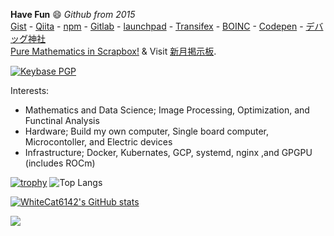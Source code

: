 <!--
**WhiteCat6142/WhiteCat6142** is a ✨ _special_ ✨ repository because its `README.md` (this file) appears on your GitHub profile.

Here are some ideas to get you started:

- 🔭 I’m currently working on ...
- 🌱 I’m currently learning ...
- 👯 I’m looking to collaborate on ...
- 🤔 I’m looking for help with ...
- 💬 Ask me about ...
- 📫 How to reach me: ...
- 😄 Pronouns: ...
- ⚡ Fun fact: ...
-->

**Have Fun** 😄 *Github from 2015* \
[Gist](https://gist.github.com/WhiteCat6142) -
[Qiita](https://qiita.com/WhiteCat6142) - 
[npm](https://www.npmjs.com/~whitecat6142) - 
[Gitlab](https://gitlab.com/WhiteCat6142) - 
[launchpad](https://launchpad.net/~whitecat6142) -
[Transifex](https://app.transifex.com/user/profile/whitecat6142/) -
[BOINC](https://www.boincstats.com/stats/-1/user/detail/73865120664/charts) -
[Codepen](https://codepen.io/WhiteCat6142) -
[デバッグ神社](https://d-shrine.jp/u/WhiteCat6142) \
[Pure Mathematics in Scrapbox!](https://scrapbox.io/whitecat6142/) & Visit [新月掲示板](https://shingetsu.info/).

[![Keybase PGP](https://img.shields.io/keybase/pgp/whitecat6142?style=flat-square)](https://keybase.io/whitecat6142)

Interests:
* Mathematics and Data Science; Image Processing, Optimization, and Functinal Analysis
* Hardware; Build my own computer, Single board computer, Microcontoller, and Electric devices
* Infrastructure; Docker, Kubernates, GCP, systemd, nginx ,and GPGPU (includes ROCm)

[![trophy](https://github-profile-trophy.vercel.app/?username=WhiteCat6142&theme=onedark&row=2&column=3)](https://github.com/ryo-ma/github-profile-trophy)
![Top Langs](https://github-readme-stats.vercel.app/api/top-langs/?username=WhiteCat6142&hide_progress=true&theme=tokyonight)

[![WhiteCat6142's GitHub stats](https://github-readme-stats.vercel.app/api?username=WhiteCat6142&show_icons=true&theme=tokyonight&show=reviews,discussions_started,discussions_answered,prs_merged,prs_merged_percentage)](https://github.com/WhiteCat6142/WhiteCat6142)

 [![](http://github-profile-summary-cards.vercel.app/api/cards/profile-details?username=WhiteCat6142&theme=algolia)](https://github.com/vn7n24fzkq/github-profile-summary-cards) 
